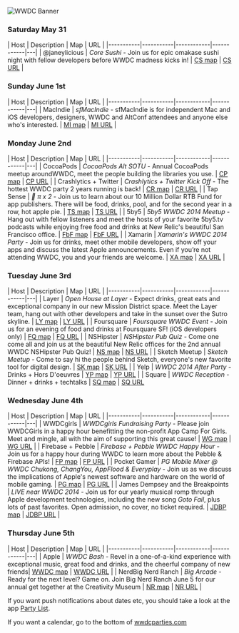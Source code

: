 ![WWDC Banner](https://devimages.apple.com.edgekey.net/wwdc/images/wwdc14-home-branding.png)

### Saturday May 31

| Host | Description |  Map | URL |
|-----------|-----------|------------|------------|---|
| @janeylicious | *Core Sushi* - Join us for epic omakase sushi night with fellow developers before WWDC madness kicks in! | [CS map][] | [CS URL][] |

### Sunday June 1st

| Host | Description |  Map | URL |
|-----------|-----------|------------|------------|---|
| MacIndie | *sfMacIndie* - sfMacIndie is for independent Mac and iOS developers, designers, WWDC and AltConf attendees and anyone else who's interested. | [MI map][] | [MI URL][] |

### Monday June 2nd

| Host | Description |  Map | URL |
|-----------|-----------|------------|------------|---|
| CocoaPods | *CocoaPods Alt SOTU* - Annual CocoaPods meetup aroundWWDC, meet the people building the libraries you use. | [CP map][] | [CP URL][] |
| Crashlytics + Twitter | *Crashlytics + Twitter Kick Off* - The hottest WWDC party 2 years running is back! | [CR map][] | [CR URL][] |
| Tap Sense | * π x 2* - Join us to learn about our 10 Million Dollar RTB Fund for app publishers. There will be food, drinks, pool, and for the second year in a row, hot apple pie. | [TS map][] | [TS URL][] |
| 5by5 | *5by5 WWDC 2014 Meetup* - Hang out with fellow listeners and meet the hosts of your favorite 5by5.tv podcasts while enjoying free food and drinks at New Relic's beautiful San Francisco office. | [FbF map][] | [FbF URL][] |
| Xamarin | *Xamarin's WWDC 2014 Party* - Join us for drinks, meet other mobile developers, show off your apps and discuss the latest Apple announcements.  Even if you’re not attending WWDC, you and your friends are welcome. | [XA map][] | [XA URL][] |

### Tuesday June 3rd

| Host | Description |  Map | URL |
|-----------|-----------|------------|------------|---|
| Layer | *Open House at Layer* -  Expect drinks, great eats and exceptional company in our new Mission District space. Meet the Layer team, hang out with other developers and take in the sunset over the Sutro skyline. | [LY map][] | [LY URL][] |
| Foursquare | *Foursquare WWDC Event* -  Join us for an evening of food and drinks at Foursquare SF! (iOS developers only) | [FQ map][] | [FQ URL][] |
| NSHipster | *NSHipster Pub Quiz* -  Come one come all and join us at the beautiful New Relic offices for the 2nd annual WWDC NSHipster Pub Quiz! | [NS map][] | [NS URL][] |
| Sketch Meetup | *Sketch Meetup* -  Come to say hi the people behind Sketch, everyone's new favorite tool for digital design. | [SK map][] | [SK URL][] |
| Yelp | *WWDC 2014 After Party* - Drinks + Hors D'oeuvres | [YP map][] | [YP URL][] |
| Square | *WWDC Reception* - Dinner + drinks + techtalks | [SQ map] | [SQ URL]

### Wednesday June 4th

| Host | Description |  Map | URL |
|-----------|-----------|------------|------------|---|
| WWDCgirls | *WWDCgirls Fundraising Party* -  Please join WWDCGirls in a happy hour benefitting the non-profit App Camp For Girls. Meet and mingle, all with the aim of supporting this great cause! | [WG map][] | [WG URL][] |
| Firebase + Pebble | *Firebase + Pebble WWDC Happy Hour* - Join us for a happy hour during WWDC to learn more about the Pebble & Firebase APIs! | [FP map][] | [FP URL][] |
| Pocket Gamer | *PG Mobile Mixer @ WWDC Chukong, ChangYou, AppFlood & Everyplay* - Join us as we discuss the implications of Apple's newest software and hardware on the world of mobile gaming. | [PG map][] | [PG URL][] |
| James Dempsey and the Breakpoints | *LIVE near WWDC 2014* -  Join us for our yearly musical romp through Apple development technologies, including the new song *Goto Fail*, plus lots of past favorites. Open admission, no cover, no ticket required. | [JDBP map][] | [JDBP URL][] |

### Thursday June 5th

| Host | Description |  Map | URL |
|-----------|-----------|------------|------------|---|
| Apple | *WWDC Bash* - Revel in a one-of-a-kind experience with exceptional music, great food and drinks, and the cheerful company of new friends| [WWDC map][] | [WWDC URL][] |
| NerdBig Nerd Ranch | *Big Arcade* - Ready for the next level? Game on. Join Big Nerd Ranch June 5 for our annual get together at the Creativity Museum | [NR map][] | [NR URL][] |

If you want push notifications about dates etc, you should take a look at the app [Party List](http://www.wwdcpartylist.com).

If you want a calendar, go to the bottom of [wwdcparties.com](http://wwdcparties.com) 

[SK URL]: http://www.eventbrite.co.uk/e/sketch-meetup-at-wwdc-tickets-11470244811?aff=es2&rank=3
[SK map]: https://maps.google.com/maps?client=safari&oe=UTF-8&q=965+Mission+St+2nd+floor+San+Francisco,+CA+94103&ie=UTF-8&hq=&hnear=0x8085808417ec1621:0x1c57b953828c555d,965+Mission+St,+San+Francisco,+CA+94103&gl=us&ei=Gqx8U4THIOjfsASPxYHIBg&ved=0CCoQ8gEwAA

[MI URL]: http://sfmacindie.com
[MI map]: https://maps.google.com/maps?q=jillian%27s&hl=en&sll=37.784554,-122.404218&sspn=0.011125,0.016115&near=101+4th+St,+Westfield+Metreon,+San+Francisco,+CA+94103&geocode=CVXcktNvp-TaFeeIQAIdbke0-Cn7OG0Nh4CFgDFz6zWZxQGZLQ&hq=jillian%27s&t=m&cid=10296979529953173809&z=16&iwloc=A


[NR URL]: http://www.eventbrite.com/e/big-nerd-ranchs-big-arcade-wwdc-2014-tickets-11390139213
[NR map]: https://maps.google.com/maps?client=safari&q=Children's+Creativity+Museum+221+4th+St+San+Francisco,+CA+94103&ie=UTF-8&ei=qax8U5iLC5XJsQS3koLYAQ&ved=0CAYQ_AUoAQ


[CP URL]: http://www.meetup.com/CocoaPods-SF/events/177557362/
[CP map]: http://maps.google.com/maps?f=q&hl=en&q=645+Harrison+St.+3rd+Floor%2C+San+Francisco%2C+CA%2C+94107%2C+us

[CR URL]: http://try.crashlytics.com/events/wwdc/2014/
[CR map]: http://maps.google.com/maps?f=q&hl=en&q=620%20Jones%20St,%20San%20Francisco%2C+San+Francisco%2C+CA%2C+94107%2C+us

[WG URL]: http://www.eventbrite.com/e/wwdcgirls-fundraising-party-benefitting-app-camp-for-girls-tickets-11611569517?aff=eorg
[WG map]: https://www.google.com/maps/place/New+Relic/@37.791354,-122.393048,17z/data=!3m1!4b1!4m2!3m1!1s0x808f7fd7ea239481:0xd46c50778b436768

[CS URL]: https://www.eventbrite.com/e/core-sushi-tickets-11205175983
[CS map]: http://maps.google.com/maps?f=q&hl=en&q=1651%20W%20Campbell%20Ave%20Campbell,%20CA%2095008%2C+CA%2C+94107%2C+us

[TS URL]: https://www.eventbrite.com/e/tapsense-wwdc-party-x-2-tickets-6910991963
[TS map]: https://www.google.com/maps/preview?client=safari&ie=UTF-8&q=Jillian's&fb=1&gl=us&hq=Jillian's+175+4th+St+San+Francisco,+CA+94103&cid=10296979529953173809&ei=85l8U6-_ObXJsQS17YGYDg&ved=0CJkBEPwSMAo

[FbF URL]: https://www.eventbrite.com/e/5by5-wwdc-2014-meetup-tickets-11485969845
[FbF map]: https://www.google.com/maps/place/New+Relic/@37.791354,-122.393048,17z/data=!3m1!4b1!4m2!3m1!1s0x808f7fd7ea239481:0xd46c50778b436768

[XA URL]: http://www.eventbrite.com/e/xamarins-wwdc-2014-party-tickets-11626791045
[XA map]: https://goo.gl/maps/lFAZr

[LY URL]: https://www.eventbrite.com/e/open-house-at-layer-during-wwdc-tickets-11484732143
[LY map]: https://www.google.com/maps/place/470+Alabama+St/@37.763261,-122.412559,17z/data=!3m1!4b1!4m2!3m1!1s0x808f7e3074359e0f:0x710aa5eaaf53cd94

[FP URL]: http://www.eventbrite.com/e/firebase-pebble-wwdc-happy-hour-tickets-11573443481
[FP map]: https://goo.gl/maps/2osBE

[FQ map]: https://www.google.com/maps/place/363+Clementina+St/@37.7812785,-122.4029443,17z/data=!3m1!4b1!4m2!3m1!1s0x80858080c7950bf5:0x5b2ee88de0b440af
[FQ URL]: https://www.eventbrite.com/e/foursquare-wwdc-event-tickets-11625679721

[NS URL]: https://www.eventbrite.com/e/nshipster-pub-quiz-wwdc-2014-tickets-11306707667
[NS map]: https://goo.gl/maps/rkTJf

[PG URL]: http://www.eventbrite.co.uk/e/pg-mobile-mixer-wwdc-chukong-changyou-appflood-everyplay-tickets-10286490169
[PG map]: https://www.google.de/maps/place/Vessel/@37.788941,-122.406704,17z/data=!3m1!4b1!4m2!3m1!1s0x8085808936875e21:0x2d8bfdc0fdc8ae35

[WWDC URL]: https://developer.apple.com/wwdc/schedule/events/
[WWDC map]: https://www.google.com/maps/preview?client=safari&q=750+howard+street+94103&ie=UTF-8&hq=&hnear=0x808580876a59eefb:0xf5aee847734859a9,750+Howard+St,+San+Francisco,+CA+94103&gl=us&ei=HpV8U_R876-xBL6agMAN&ved=0CCsQ8gEwAA"

[YP URL]: http://www.eventbrite.com/e/yelp-wwdc-2014-after-party-tickets-11548049527
[YP map]: https://www.google.com/maps/place/140+New+Montgomery+St/@37.7866643,-122.3997737,17z/data=!3m1!4b1!4m2!3m1!1s0x808580886865b1a7:0x3854c9a3952ea14b

[JDBP URL]: http://jamesdempsey.net/live-near-wwdc-2014
[JDBP map]: https://www.google.com/maps/place/50+Mason+Social+House/@37.784021,-122.409133,17z/data=!3m1!4b1!4m2!3m1!1s0x808580859a9c3337:0xd910502878a32755

[SQ map]: https://www.google.com/maps/place/Square,+Inc./@37.775605,-122.418182,17z/data=!3m1!4b1!4m2!3m1!1s0x80858081cea671ed:0xd5bf34d238e93767
[SQ URL]: https://guestlistapp.com/events/253398
